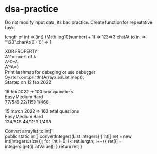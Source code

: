 # dsa-practice
Do not modify input data, its bad practice.
Create function for repeatative task.

length of int => (int) (Math.log10(number) + 1) => 123=>3
chatAt to int => "123".charAt(0)-'0' => 1

XOR PROPERTY<br>
A^1= invert of A<br>
A^0=A<br>
A'^A=0<br>
Print hashmap for debuging or use debugger<br>
System.out.println(Arrays.asList(map));<br>
Started on 12 feb 2022

15 feb 2022 => 100 total questions <br>
Easy   Medium  Hard<br>
77/546 22/1159 1/468<br>

15 march 2022 => 163 total questions <br>
Easy   Medium  Hard<br>
124/546 44/1159 1/468<br>

Convert arraylist to int[]<br>
public static int[] convertIntegers(List<Integer> integers)
{
    int[] ret = new int[integers.size()];
    for (int i=0; i < ret.length; i++)
    {
        ret[i] = integers.get(i).intValue();
    }
    return ret;
}
